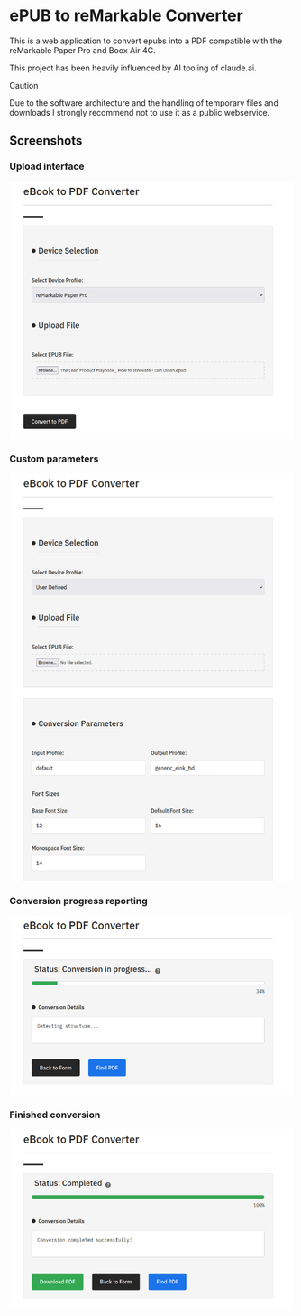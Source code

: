 # ePUB to reMarkable Converter
This is a web application to convert epubs into a PDF compatible with the reMarkable Paper Pro and Boox Air 4C.

This project has been heavily influenced by AI tooling of claude.ai.

> [!CAUTION]
> Due to the software architecture and the handling of temporary files and downloads I strongly recommend not to use it as a public webservice.

## Screenshots
### Upload interface
![Upload interface](screenshots/file_upload.png)
### Custom parameters
![Custom parameters](screenshots/custom_parameters.png)
### Conversion progress reporting
![Conversion progress reporting](screenshots/conversion_progress.png)
### Finished conversion
![Finished conversion](screenshots/conversion_completed.png)
